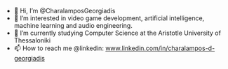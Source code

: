 - 👋 Hi, I’m @CharalamposGeorgiadis
- 👀 I’m interested in video game development, artificial intelligence, machine learning and audio engineering.
- 🌱 I’m currently studying Computer Science at the Aristotle University of Thessaloniki
- 📫 How to reach me @linkedin: www.linkedin.com/in/charalampos-d-georgiadis

<!---
XarisGeorgiadis/XarisGeorgiadis is a ✨ special ✨ repository because its `README.md` (this file) appears on your GitHub profile.
You can click the Preview link to take a look at your changes.
--->
